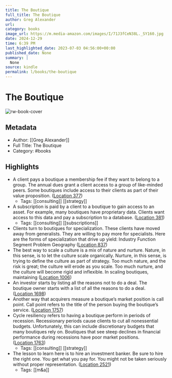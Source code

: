 ```yaml
---
title: The Boutique
full_title: The Boutique
author: Greg Alexander
url: 
category: books
image_url: https://m.media-amazon.com/images/I/71J3fCeN38L._SY160.jpg
date: 2024-12-29
time: 6:39 PM
last_highlighted_date: 2023-07-03 04:56:00+00:00
published_date: None
summary: |
  None
source: kindle
permalink: l/books/the-boutique
---
```

# The Boutique

![rw-book-cover](https://m.media-amazon.com/images/I/71J3fCeN38L._SY160.jpg)

## Metadata
- Author: [[Greg Alexander]]
- Full Title: The Boutique
- Category: #books

## Highlights
- A client pays a boutique a membership fee if they want to belong to a group. The annual dues grant a client access to a group of like-minded peers. Some boutiques include access to their clients as part of their value proposition. ([Location 377](https://readwise.io/to_kindle?action=open&asin=B08J5DB4CM&location=377))
    - Tags: [[consulting]] [[strategy]] 
- A subscription is paid by a client to a boutique to gain access to an asset. For example, many boutiques have proprietary data. Clients want access to this data and pay a subscription to a database. ([Location 381](https://readwise.io/to_kindle?action=open&asin=B08J5DB4CM&location=381))
    - Tags: [[consulting]] [[subscriptions]] 
- Clients turn to boutiques for specialization. These clients have moved away from generalists. They are willing to pay more for specialists. Here are the forms of specialization that drive up yield: Industry Function Segment Problem Geography ([Location 837](https://readwise.io/to_kindle?action=open&asin=B08J5DB4CM&location=837))
- The best way to scale a culture is a mix of nature and nurture. Nature, in this sense, is to let the culture scale organically. Nurture, in this sense, is trying to define the culture as part of strategy. Too much nature, and the risk is great; the culture will erode as you scale. Too much nurture, and the culture will become rigid and inflexible. In scaling boutiques, maintaining ([Location 1006](https://readwise.io/to_kindle?action=open&asin=B08J5DB4CM&location=1006))
- An investor starts by listing all the reasons not to do a deal. The boutique owner starts with a list of all the reasons to do a deal. ([Location 1698](https://readwise.io/to_kindle?action=open&asin=B08J5DB4CM&location=1698))
- Another way that acquirers measure a boutique’s market position is call point. Call point refers to the title of the person buying the boutique’s service. ([Location 1757](https://readwise.io/to_kindle?action=open&asin=B08J5DB4CM&location=1757))
- Cycle resiliency refers to having a boutique perform in periods of recession. Recessionary periods cause clients to cut all nonessential budgets. Unfortunately, this can include discretionary budgets that many boutiques rely on. Boutiques that see steep declines in financial performance during recessions have poor market positions. ([Location 1763](https://readwise.io/to_kindle?action=open&asin=B08J5DB4CM&location=1763))
    - Tags: [[consulting]] [[strategy]] 
- The lesson to learn here is to hire an investment banker. Be sure to hire the right one. You get what you pay for. You might not be taken seriously without proper representation. ([Location 2521](https://readwise.io/to_kindle?action=open&asin=B08J5DB4CM&location=2521))
    - Tags: [[m&a]] 



